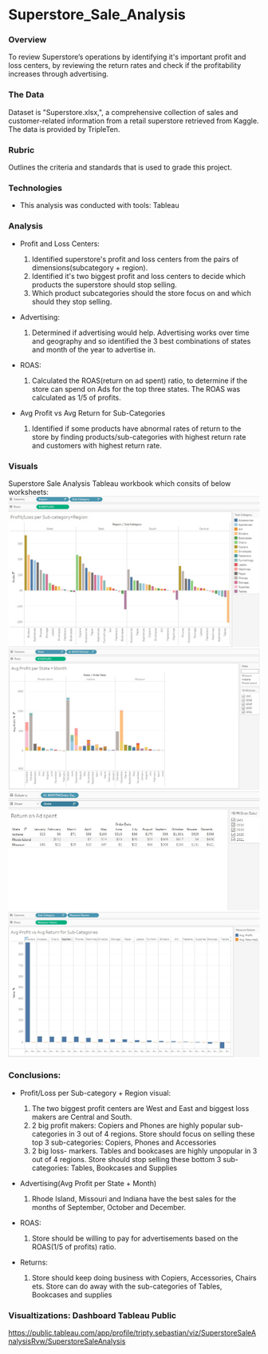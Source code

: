 # Superstore_Sale_Analysis
### Overview
To review Superstore’s operations by identifying it's important profit and loss centers, by reviewing the return rates and check if the profitability increases through advertising.

### The Data
Dataset is "Superstore.xlsx,", a comprehensive collection of sales and customer-related information from a retail superstore retrieved from Kaggle. The data is provided by TripleTen.

### Rubric
Outlines the criteria and standards that is used to grade this project.

### Technologies 
* This analysis was conducted with tools: Tableau

### Analysis
* Profit and Loss Centers:
	1. Identified superstore's profit and loss centers from the pairs of dimensions(subcategory + region). 
	2. Identified it's two biggest profit and loss centers to decide which products the superstore should stop selling.
	3. Which product subcategories should the store focus on and which should they stop selling.

* Advertising: 
	1. Determined if advertising would help. Advertising works over time and geography and so identified the 3 best combinations of states and month of the year to advertise in.

* ROAS:
	1. Calculated the ROAS(return on ad spent) ratio, to determine if the store can spend on Ads for the top three states. The ROAS was calculated as 1/5 of profits.

* Avg Profit vs Avg Return for Sub-Categories 
	1. Identified if some products have abnormal rates of return to the store by finding products/sub-categories with highest return rate and customers with highest return rate.

 
### Visuals
Superstore Sale Analysis Tableau workbook which consits of below worksheets:
![Image](Project/Img/Profit-Loss_centers-SubCat+Region.png)
![Image](Project/Img/avgProfitStateAndMonth.png)
![Image](Project/Img/ROAS.png)
![Image](Project/Img/avgProfit_AvgReturn-Sub-Categories.png)

### Conclusions:
* Profit/Loss per Sub-category + Region visual: 
	1. The two biggest profit centers are West and East and biggest loss makers are Central and South. 
	2. 2 big profit makers: Copiers and Phones are highly popular sub-categories in 3 out of 4 regions. Store should focus on selling these top 3 sub-categories: Copiers, Phones and Accessories 
	3. 2 big loss- markers. Tables and bookcases are highly unpopular in 3 out of 4 regions. Store should stop selling these bottom 3 sub-categories: Tables, Bookcases and Supplies 
       
* Advertising(Avg Profit per State + Month)
	1. Rhode Island, Missouri and Indiana have the best sales for the months of September, October and December. 

* ROAS: 
	1. Store should be willing to pay for advertisements based on the ROAS(1/5 of profits) ratio.

* Returns:
	1. Store should keep doing business with Copiers, Accessories, Chairs ets. Store can do away with  the sub-categories of Tables, Bookcases and supplies

### Visualtizations: Dashboard Tableau Public
https://public.tableau.com/app/profile/tripty.sebastian/viz/SuperstoreSaleAnalysisRvw/SuperstoreSaleAnalysis
